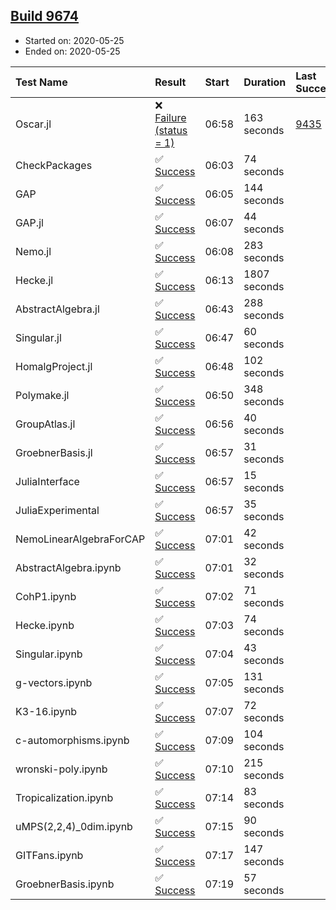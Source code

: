 ## [Build 9674](https://oscarci.mathematik.uni-kl.de/job/oscar/9674/)

* Started on: 2020-05-25
* Ended on: 2020-05-25

| Test Name    | Result | Start | Duration | Last Success | First Failure |
|:-------------|:-------|:------|:---------|:-------------|:--------------|
| Oscar.jl | ❌ [Failure (status = 1)](https://oscarci.mathematik.uni-kl.de/job/oscar/9674/artifact/logs/build-9674/Oscar.jl.log) | 06:58 | 163 seconds | [9435](https://oscarci.mathematik.uni-kl.de/job/oscar/9435/) | [9436](https://oscarci.mathematik.uni-kl.de/job/oscar/9436/) |
| CheckPackages | ✅ [Success](https://oscarci.mathematik.uni-kl.de/job/oscar/9674/artifact/logs/build-9674/CheckPackages.log) | 06:03 | 74 seconds |  |  |
| GAP | ✅ [Success](https://oscarci.mathematik.uni-kl.de/job/oscar/9674/artifact/logs/build-9674/GAP.log) | 06:05 | 144 seconds |  |  |
| GAP.jl | ✅ [Success](https://oscarci.mathematik.uni-kl.de/job/oscar/9674/artifact/logs/build-9674/GAP.jl.log) | 06:07 | 44 seconds |  |  |
| Nemo.jl | ✅ [Success](https://oscarci.mathematik.uni-kl.de/job/oscar/9674/artifact/logs/build-9674/Nemo.jl.log) | 06:08 | 283 seconds |  |  |
| Hecke.jl | ✅ [Success](https://oscarci.mathematik.uni-kl.de/job/oscar/9674/artifact/logs/build-9674/Hecke.jl.log) | 06:13 | 1807 seconds |  |  |
| AbstractAlgebra.jl | ✅ [Success](https://oscarci.mathematik.uni-kl.de/job/oscar/9674/artifact/logs/build-9674/AbstractAlgebra.jl.log) | 06:43 | 288 seconds |  |  |
| Singular.jl | ✅ [Success](https://oscarci.mathematik.uni-kl.de/job/oscar/9674/artifact/logs/build-9674/Singular.jl.log) | 06:47 | 60 seconds |  |  |
| HomalgProject.jl | ✅ [Success](https://oscarci.mathematik.uni-kl.de/job/oscar/9674/artifact/logs/build-9674/HomalgProject.jl.log) | 06:48 | 102 seconds |  |  |
| Polymake.jl | ✅ [Success](https://oscarci.mathematik.uni-kl.de/job/oscar/9674/artifact/logs/build-9674/Polymake.jl.log) | 06:50 | 348 seconds |  |  |
| GroupAtlas.jl | ✅ [Success](https://oscarci.mathematik.uni-kl.de/job/oscar/9674/artifact/logs/build-9674/GroupAtlas.jl.log) | 06:56 | 40 seconds |  |  |
| GroebnerBasis.jl | ✅ [Success](https://oscarci.mathematik.uni-kl.de/job/oscar/9674/artifact/logs/build-9674/GroebnerBasis.jl.log) | 06:57 | 31 seconds |  |  |
| JuliaInterface | ✅ [Success](https://oscarci.mathematik.uni-kl.de/job/oscar/9674/artifact/logs/build-9674/JuliaInterface.log) | 06:57 | 15 seconds |  |  |
| JuliaExperimental | ✅ [Success](https://oscarci.mathematik.uni-kl.de/job/oscar/9674/artifact/logs/build-9674/JuliaExperimental.log) | 06:57 | 35 seconds |  |  |
| NemoLinearAlgebraForCAP | ✅ [Success](https://oscarci.mathematik.uni-kl.de/job/oscar/9674/artifact/logs/build-9674/NemoLinearAlgebraForCAP.log) | 07:01 | 42 seconds |  |  |
| AbstractAlgebra.ipynb | ✅ [Success](https://oscarci.mathematik.uni-kl.de/job/oscar/9674/artifact/logs/build-9674/AbstractAlgebra.ipynb.log) | 07:01 | 32 seconds |  |  |
| CohP1.ipynb | ✅ [Success](https://oscarci.mathematik.uni-kl.de/job/oscar/9674/artifact/logs/build-9674/CohP1.ipynb.log) | 07:02 | 71 seconds |  |  |
| Hecke.ipynb | ✅ [Success](https://oscarci.mathematik.uni-kl.de/job/oscar/9674/artifact/logs/build-9674/Hecke.ipynb.log) | 07:03 | 74 seconds |  |  |
| Singular.ipynb | ✅ [Success](https://oscarci.mathematik.uni-kl.de/job/oscar/9674/artifact/logs/build-9674/Singular.ipynb.log) | 07:04 | 43 seconds |  |  |
| g-vectors.ipynb | ✅ [Success](https://oscarci.mathematik.uni-kl.de/job/oscar/9674/artifact/logs/build-9674/g-vectors.ipynb.log) | 07:05 | 131 seconds |  |  |
| K3-16.ipynb | ✅ [Success](https://oscarci.mathematik.uni-kl.de/job/oscar/9674/artifact/logs/build-9674/K3-16.ipynb.log) | 07:07 | 72 seconds |  |  |
| c-automorphisms.ipynb | ✅ [Success](https://oscarci.mathematik.uni-kl.de/job/oscar/9674/artifact/logs/build-9674/c-automorphisms.ipynb.log) | 07:09 | 104 seconds |  |  |
| wronski-poly.ipynb | ✅ [Success](https://oscarci.mathematik.uni-kl.de/job/oscar/9674/artifact/logs/build-9674/wronski-poly.ipynb.log) | 07:10 | 215 seconds |  |  |
| Tropicalization.ipynb | ✅ [Success](https://oscarci.mathematik.uni-kl.de/job/oscar/9674/artifact/logs/build-9674/Tropicalization.ipynb.log) | 07:14 | 83 seconds |  |  |
| uMPS(2,2,4)_0dim.ipynb | ✅ [Success](https://oscarci.mathematik.uni-kl.de/job/oscar/9674/artifact/logs/build-9674/uMPS-2-2-4-_0dim.ipynb.log) | 07:15 | 90 seconds |  |  |
| GITFans.ipynb | ✅ [Success](https://oscarci.mathematik.uni-kl.de/job/oscar/9674/artifact/logs/build-9674/GITFans.ipynb.log) | 07:17 | 147 seconds |  |  |
| GroebnerBasis.ipynb | ✅ [Success](https://oscarci.mathematik.uni-kl.de/job/oscar/9674/artifact/logs/build-9674/GroebnerBasis.ipynb.log) | 07:19 | 57 seconds |  |  |
